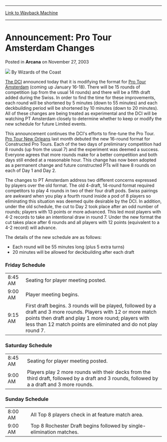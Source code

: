 
---
[Link to Wayback Machine](https://web.archive.org/web/20220625105851/https://magic.wizards.com/en/articles/archive/announcement-pro-tour-amsterdam-changes-2003-11-27)

[_metadata_:author]:- "Wizards of the Coast"
[_metadata_:description]:- "The DCI announced today that it is modifying the format for Pro Tour Amsterdam (coming up January 16-18). There will be 15 rounds of competition (up from the usual 14 rounds) and there will be a fifth draft added during the Swiss. In order to find the time for these improvements, each round will be shortened by 5 minutes (down to 55 minutes) and each deckbuilding period will"
[_metadata_:generator]:- "Drupal 7 (http://drupal.org)"
[_metadata_:node]:- "606211"
[_metadata_:publish_date]:- "2003-11-27"
[_metadata_:source]:- "div-main-content"
[_metadata_:title]:- "Announcement: Pro Tour Amsterdam Changes"
[_metadata_:wayback_capture_timestamp]:- "2022-06-25 10:58:51"
[_metadata_:wayback_raw_url]:- "https://web.archive.org/web/20220625105851id_/https://magic.wizards.com/en/articles/archive/announcement-pro-tour-amsterdam-changes-2003-11-27"
[_metadata_:wayback_url]:- "https://magic.wizards.com/en/articles/archive/announcement-pro-tour-amsterdam-changes-2003-11-27"
---


Announcement: Pro Tour Amsterdam Changes
========================================



 Posted in **Arcana**
 on November 27, 2003 






![](https://media.magic.wizards.com/styles/auth_small/public/images/person/wizards_author.jpg)
By Wizards of the Coast












[The DCI](http://archive.wizards.com/Magic/Magazine/Article.aspx?x=dci) announced today that it is modifying the format for [Pro Tour Amsterdam](http://www.pt-amsterdam.com/) (coming up January 16-18). There will be 15 rounds of competition (up from the usual 14 rounds) and there will be a fifth draft added during the Swiss. In order to find the time for these improvements, each round will be shortened by 5 minutes (down to 55 minutes) and each deckbuilding period will be shortened by 10 minutes (down to 20 minutes). All of these changes are being treated as experimental and the DCI will be watching PT Amsterdam closely to determine whether to keep or modify the new schedule for future Limited events.


This announcement continues the DCI's efforts to fine-tune the Pro Tour. [Pro Tour New Orleans](http://archive.wizards.com/Magic/Magazine/Article.aspx?x=sideboard/events/ptno03) last month debuted the new 16-round format for Constructed Pro Tours. Each of the two days of preliminary competition had 8 rounds (up from the usual 7) and the experiment was deemed a success. Everyone agrees that more rounds make for a better competition and both days still ended at a reasonable hour. This change has now been adopted as a permanent change and future constructed PTs will have 8 rounds on each of Day 1 and Day 2.


The changes to PT Amsterdam address two different concerns expressed by players over the old format. The old 4-draft, 14-round format required competitors to play 4 rounds in two of their four draft pods. Swiss pairings are awkward when you play a fourth round inside a pod of 8 players so eliminating this situation was deemed quite desirable by the DCI. In addition, under the old schedule, the cut to Day 2 took place after an odd number of rounds; players with 13 points or more advanced. This led most players with 4-2 records to take an intentional draw in round 7. Under the new format the cut takes place after 6 rounds and all players with 12 points (equivalent to a 4-2 record) will advance.


The details of the new schedule are as follows:


* Each round will be 55 minutes long (plus 5 extra turns)
* 20 minutes will be allowed for deckbuilding after each draft

### Friday Schedule




|  |  |
| --- | --- |
| 8:45 AM | Seating for player meeting posted. |
| 9:00 AM | Player meeting begins. |
| 9:15 AM | First draft begins. 3 rounds will be played, followed by a draft and 3 more rounds. Players with 12 or more match points then draft and play 1 more round; players with less than 12 match points are eliminated and do not play round 7. |

### Saturday Schedule




|  |  |
| --- | --- |
| 8:45 AM | Seating for player meeting posted. |
| 9:00 AM | Players play 2 more rounds with their decks from the third draft, followed by a draft and 3 rounds, followed by a a draft and 3 more rounds. |

### Sunday Schedule




|  |  |
| --- | --- |
| 8:00 AM | All Top 8 players check in at feature match area. |
| 9:00 AM | Top 8 Rochester Draft begins followed by single-elimination matches. |







